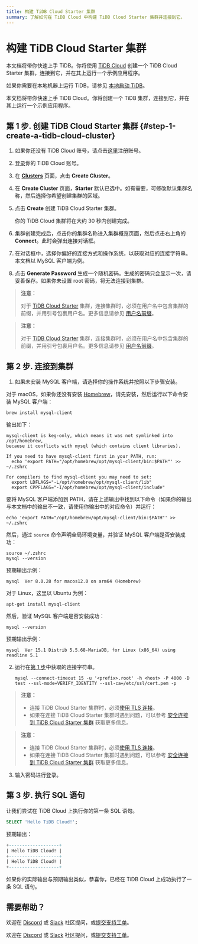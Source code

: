 ```yaml
---
title: 构建 TiDB Cloud Starter 集群
summary: 了解如何在 TiDB Cloud 中构建 TiDB Cloud Starter 集群并连接到它。
---
```


<!-- markdownlint-disable MD029 -->

# 构建 TiDB Cloud Starter 集群

<CustomContent platform="tidb">

本文档将带你快速上手 TiDB。你将使用 [TiDB Cloud](https://www.pingcap.com/tidb-cloud) 创建一个 TiDB Cloud Starter 集群，连接到它，并在其上运行一个示例应用程序。

如果你需要在本地机器上运行 TiDB，请参见 [本地启动 TiDB](/quick-start-with-tidb.md)。

</CustomContent>

<CustomContent platform="tidb-cloud">

本文档将带你快速上手 TiDB Cloud。你将创建一个 TiDB 集群，连接到它，并在其上运行一个示例应用程序。

</CustomContent>

## 第 1 步. 创建 TiDB Cloud Starter 集群 {#step-1-create-a-tidb-cloud-cluster}

1. 如果你还没有 TiDB Cloud 账号，请点击[这里](https://tidbcloud.com/free-trial)注册账号。

2. [登录](https://tidbcloud.com/)你的 TiDB Cloud 账号。

3. 在 [**Clusters**](https://tidbcloud.com/console/clusters) 页面，点击 **Create Cluster**。

4. 在 **Create Cluster** 页面，**Starter** 默认已选中。如有需要，可修改默认集群名称，然后选择你希望创建集群的区域。

5. 点击 **Create** 创建 TiDB Cloud Starter 集群。

    你的 TiDB Cloud 集群将在大约 30 秒内创建完成。

6. 集群创建完成后，点击你的集群名称进入集群概览页面，然后点击右上角的 **Connect**。此时会弹出连接对话框。

7. 在对话框中，选择你偏好的连接方式和操作系统，以获取对应的连接字符串。本文档以 MySQL 客户端为例。

8. 点击 **Generate Password** 生成一个随机密码。生成的密码只会显示一次，请妥善保存。如果你未设置 root 密码，将无法连接到集群。

<CustomContent platform="tidb">

> **注意：**
>
> 对于 [TiDB Cloud Starter](https://docs.pingcap.com/tidbcloud/select-cluster-tier#starter) 集群，连接集群时，必须在用户名中包含集群的前缀，并用引号包裹用户名。更多信息请参见 [用户名前缀](https://docs.pingcap.com/tidbcloud/select-cluster-tier#user-name-prefix)。

</CustomContent>

<CustomContent platform="tidb-cloud">

> **注意：**
>
> 对于 [TiDB Cloud Starter](https://docs.pingcap.com/tidbcloud/select-cluster-tier#starter) 集群，连接集群时，必须在用户名中包含集群的前缀，并用引号包裹用户名。更多信息请参见 [用户名前缀](/tidb-cloud/select-cluster-tier.md#user-name-prefix)。

</CustomContent>

## 第 2 步. 连接到集群

1. 如果未安装 MySQL 客户端，请选择你的操作系统并按照以下步骤安装。

<SimpleTab>

<div label="macOS">

对于 macOS，如果你还没有安装 [Homebrew](https://brew.sh/index)，请先安装，然后运行以下命令安装 MySQL 客户端：

```shell
brew install mysql-client
```

输出如下：

```
mysql-client is keg-only, which means it was not symlinked into /opt/homebrew,
because it conflicts with mysql (which contains client libraries).

If you need to have mysql-client first in your PATH, run:
  echo 'export PATH="/opt/homebrew/opt/mysql-client/bin:$PATH"' >> ~/.zshrc

For compilers to find mysql-client you may need to set:
  export LDFLAGS="-L/opt/homebrew/opt/mysql-client/lib"
  export CPPFLAGS="-I/opt/homebrew/opt/mysql-client/include"
```

要将 MySQL 客户端添加到 PATH，请在上述输出中找到以下命令（如果你的输出与本文档中的输出不一致，请使用你输出中的对应命令）并运行：

```shell
echo 'export PATH="/opt/homebrew/opt/mysql-client/bin:$PATH"' >> ~/.zshrc
```

然后，通过 `source` 命令声明全局环境变量，并验证 MySQL 客户端是否安装成功：

```shell
source ~/.zshrc
mysql --version
```

预期输出示例：

```
mysql  Ver 8.0.28 for macos12.0 on arm64 (Homebrew)
```

</div>

<div label="Linux">

对于 Linux，这里以 Ubuntu 为例：

```shell
apt-get install mysql-client
```

然后，验证 MySQL 客户端是否安装成功：

```shell
mysql --version
```

预期输出示例：

```
mysql  Ver 15.1 Distrib 5.5.68-MariaDB, for Linux (x86_64) using readline 5.1
```

</div>

</SimpleTab>

2. 运行在[第 1 步](#step-1-create-a-tidb-cloud-cluster)中获取的连接字符串。

    
    ```shell
    mysql --connect-timeout 15 -u '<prefix>.root' -h <host> -P 4000 -D test --ssl-mode=VERIFY_IDENTITY --ssl-ca=/etc/ssl/cert.pem -p
    ```

<CustomContent platform="tidb">

> **注意：**
>
> - 连接 TiDB Cloud Starter 集群时，必须[使用 TLS 连接](https://docs.pingcap.com/tidbcloud/secure-connections-to-serverless-clusters)。
> - 如果在连接 TiDB Cloud Starter 集群时遇到问题，可以参考 [安全连接到 TiDB Cloud Starter 集群](https://docs.pingcap.com/tidbcloud/secure-connections-to-serverless-clusters) 获取更多信息。

</CustomContent>

<CustomContent platform="tidb-cloud">

> **注意：**
>
> - 连接 TiDB Cloud Starter 集群时，必须[使用 TLS 连接](/tidb-cloud/secure-connections-to-serverless-clusters.md)。
> - 如果在连接 TiDB Cloud Starter 集群时遇到问题，可以参考 [安全连接到 TiDB Cloud Starter 集群](/tidb-cloud/secure-connections-to-serverless-clusters.md) 获取更多信息。

</CustomContent>

3. 输入密码进行登录。

## 第 3 步. 执行 SQL 语句

让我们尝试在 TiDB Cloud 上执行你的第一条 SQL 语句。

```sql
SELECT 'Hello TiDB Cloud!';
```

预期输出：

```sql
+-------------------+
| Hello TiDB Cloud! |
+-------------------+
| Hello TiDB Cloud! |
+-------------------+
```

如果你的实际输出与预期输出类似，恭喜你，已经在 TiDB Cloud 上成功执行了一条 SQL 语句。

## 需要帮助？

<CustomContent platform="tidb">

欢迎在 [Discord](https://discord.gg/DQZ2dy3cuc?utm_source=doc) 或 [Slack](https://slack.tidb.io/invite?team=tidb-community&channel=everyone&ref=pingcap-docs) 社区提问，或[提交支持工单](/support.md)。

</CustomContent>

<CustomContent platform="tidb-cloud">

欢迎在 [Discord](https://discord.gg/DQZ2dy3cuc?utm_source=doc) 或 [Slack](https://slack.tidb.io/invite?team=tidb-community&channel=everyone&ref=pingcap-docs) 社区提问，或[提交支持工单](https://tidb.support.pingcap.com/)。

</CustomContent>
